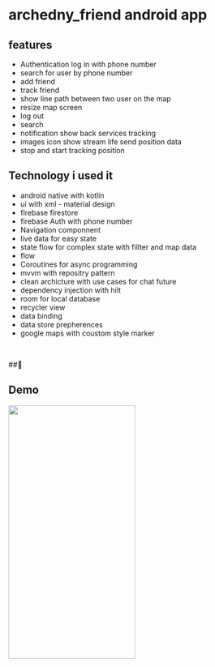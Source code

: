 # archedny_friend android app

## features
- Authentication log in with phone number
- search for user by phone number
- add friend
- track friend
- show line path between two user on the map
- resize map screen
- log out
- search
- notification show back services tracking
- images icon show stream life send position data
- stop and start tracking position

## Technology i used it
- android native with kotlin
- ui with xml - material design
- firebase firestore
- firebase Auth with phone number
- Navigation componnent
- live data for easy state
- state flow for complex state with fillter and map data
- flow
- Coroutines for async programming
- mvvm with repositry pattern
- clean archicture with use cases for chat future
- dependency injection with hilt
- room for local database
- recycler view
- data binding
- data store prepherences
- google maps with coustom style marker
<br/>

##🌴

## Demo
<p>
  <img src="track_video.gif" height="500" width="250">
</p>
